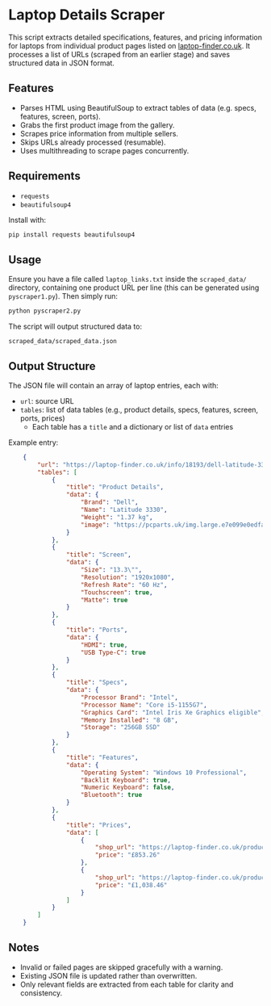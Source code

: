 
# Laptop Details Scraper

This script extracts detailed specifications, features, and pricing information for laptops from individual product pages listed on [laptop-finder.co.uk](https://laptop-finder.co.uk). It processes a list of URLs (scraped from an earlier stage) and saves structured data in JSON format.

## Features

- Parses HTML using BeautifulSoup to extract tables of data (e.g. specs, features, screen, ports).
- Grabs the first product image from the gallery.
- Scrapes price information from multiple sellers.
- Skips URLs already processed (resumable).
- Uses multithreading to scrape pages concurrently.

## Requirements

- `requests`
- `beautifulsoup4`

Install with:

```bash
pip install requests beautifulsoup4
```

## Usage

Ensure you have a file called `laptop_links.txt` inside the `scraped_data/` directory, containing one product URL per line (this can be generated using `pyscraper1.py`). Then simply run:

```bash
python pyscraper2.py
```

The script will output structured data to:

```
scraped_data/scraped_data.json
```

## Output Structure

The JSON file will contain an array of laptop entries, each with:
- `url`: source URL
- `tables`: list of data tables (e.g., product details, specs, features, screen, ports, prices)
  - Each table has a `title` and a dictionary or list of `data` entries

Example entry:

```json
    {
        "url": "https://laptop-finder.co.uk/info/18193/dell-latitude-3330-1rmd9-133-1920x1080-core-i5-115-1rmd9",
        "tables": [
            {
                "title": "Product Details",
                "data": {
                    "Brand": "Dell",
                    "Name": "Latitude 3330",
                    "Weight": "1.37 kg",
                    "image": "https://pcparts.uk/img.large.e7e099e0edfa48d22cd59877c5869763728a08172fab93f7a11a0cb7be5e1ab3.jpg"
                }
            },
            {
                "title": "Screen",
                "data": {
                    "Size": "13.3\"",
                    "Resolution": "1920x1080",
                    "Refresh Rate": "60 Hz",
                    "Touchscreen": true,
                    "Matte": true
                }
            },
            {
                "title": "Ports",
                "data": {
                    "HDMI": true,
                    "USB Type-C": true
                }
            },
            {
                "title": "Specs",
                "data": {
                    "Processor Brand": "Intel",
                    "Processor Name": "Core i5-1155G7",
                    "Graphics Card": "Intel Iris Xe Graphics eligible",
                    "Memory Installed": "8 GB",
                    "Storage": "256GB SSD"
                }
            },
            {
                "title": "Features",
                "data": {
                    "Operating System": "Windows 10 Professional",
                    "Backlit Keyboard": true,
                    "Numeric Keyboard": false,
                    "Bluetooth": true
                }
            },
            {
                "title": "Prices",
                "data": [
                    {
                        "shop_url": "https://laptop-finder.co.uk/product/go/4546633b-e463-4839-b5d6-9006b5dde39b",
                        "price": "£853.26"
                    },
                    {
                        "shop_url": "https://laptop-finder.co.uk/product/go/cd56b03d-5a88-4b8b-9e4c-4aa9fb80678c",
                        "price": "£1,038.46"
                    }
                ]
            }
        ]
    }
```

## Notes

- Invalid or failed pages are skipped gracefully with a warning.
- Existing JSON file is updated rather than overwritten.
- Only relevant fields are extracted from each table for clarity and consistency.
